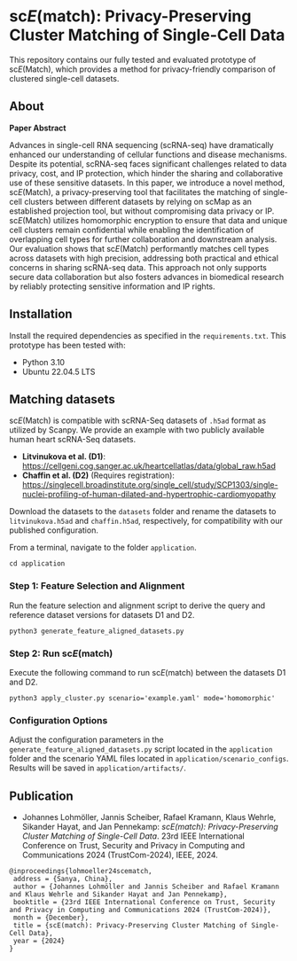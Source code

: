 # sc*E*(match):  Privacy-Preserving Cluster Matching of Single-Cell Data

This repository contains our fully tested and evaluated prototype of sc*E*(Match), which provides a method for privacy-friendly comparison of clustered single-cell datasets.

## About

**Paper Abstract**

Advances in single-cell RNA sequencing (scRNA-seq) have dramatically enhanced our understanding of cellular functions and disease mechanisms.
Despite its potential, scRNA-seq faces significant challenges related to data privacy, cost, and IP protection, which hinder the sharing and collaborative use of these sensitive datasets.
In this paper, we introduce a novel method, sc*E*(Match), a privacy-preserving tool that facilitates the matching of single-cell clusters between different datasets by relying on scMap as an established projection tool, but without compromising data privacy or IP.
sc*E*(Match) utilizes homomorphic encryption to ensure that data and unique cell clusters remain confidential while enabling the identification of overlapping cell types for further collaboration and downstream analysis.
Our evaluation shows that sc*E*(Match) performantly matches cell types across datasets with high precision, addressing both practical and ethical concerns in sharing scRNA-seq data.
This approach not only supports secure data collaboration but also fosters advances in biomedical research by reliably protecting sensitive information and IP rights.


## Installation
Install the required dependencies as specified in the `requirements.txt`. This prototype has been tested with:

- Python 3.10
- Ubuntu 22.04.5 LTS

## Matching datasets
sc*E*(Match) is compatible with scRNA-Seq datasets of `.h5ad` format as utilized by Scanpy.
We provide an example with two publicly available human heart scRNA-Seq datasets.

- **Litvinukova et al. (D1)**: https://cellgeni.cog.sanger.ac.uk/heartcellatlas/data/global_raw.h5ad
- **Chaffin et al. (D2)** (Requires registration): https://singlecell.broadinstitute.org/single_cell/study/SCP1303/single-nuclei-profiling-of-human-dilated-and-hypertrophic-cardiomyopathy

Download the datasets to the `datasets` folder and rename the datasets to `litvinukova.h5ad` and `chaffin.h5ad`, respectively, for compatibility with our published configuration.

From a terminal, navigate to the folder `application`.
```
cd application
```

### Step 1: Feature Selection and Alignment

Run the feature selection and alignment script to derive the query and reference dataset versions for datasets D1 and D2.

```
python3 generate_feature_aligned_datasets.py
```

### Step 2: Run sc*E*(match)

Execute the following command to run sc*E*(match) between the datasets D1 and D2.

```
python3 apply_cluster.py scenario='example.yaml' mode='homomorphic'
```

### Configuration Options

Adjust the configuration parameters in the `generate_feature_aligned_datasets.py` script located in the `application` folder and the scenario YAML files located in `application/scenario_configs`.
Results will be saved in `application/artifacts/`.

## Publication

* Johannes Lohmöller, Jannis Scheiber, Rafael Kramann, Klaus Wehrle, Sikander Hayat, and Jan Pennekamp: _scE(match): Privacy-Preserving Cluster Matching of Single-Cell Data_. 23rd IEEE International Conference on Trust, Security and Privacy in Computing and Communications 2024 (TrustCom-2024), IEEE, 2024.

```
@inproceedings{lohmoeller24scematch,
 address = {Sanya, China},
 author = {Johannes Lohmöller and Jannis Scheiber and Rafael Kramann and Klaus Wehrle and Sikander Hayat and Jan Pennekamp},
 booktitle = {23rd IEEE International Conference on Trust, Security and Privacy in Computing and Communications 2024 (TrustCom-2024)},
 month = {December},
 title = {scE(match): Privacy-Preserving Cluster Matching of Single-Cell Data},
 year = {2024}
}
```
